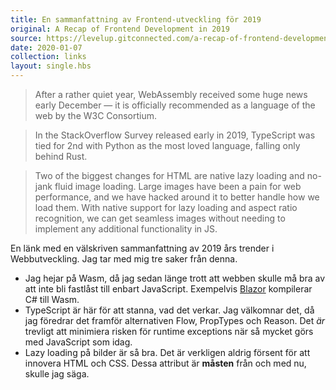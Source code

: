 ```yaml
---
title: En sammanfattning av Frontend-utveckling för 2019
original: A Recap of Frontend Development in 2019
source: https://levelup.gitconnected.com/a-recap-of-frontend-development-in-2019-1e7d07966d6c
date: 2020-01-07
collection: links
layout: single.hbs
---
```


> After a rather quiet year, WebAssembly received some huge news early December — it is officially recommended as a language of the web by the W3C Consortium.

> In the StackOverflow Survey released early in 2019, TypeScript was tied for 2nd with Python as the most loved language, falling only behind Rust.

> Two of the biggest changes for HTML are native lazy loading and no-jank fluid image loading. Large images have been a pain for web performance, and we have hacked around it to better handle how we load them. With native support for lazy loading and aspect ratio recognition, we can get seamless images without needing to implement any additional functionality in JS.

En länk med en välskriven sammanfattning av 2019 års trender i Webbutveckling. Jag tar med mig tre saker från denna.

- Jag hejar på Wasm, då jag sedan länge trott att webben skulle må bra av att inte bli fastlåst till enbart JavaScript. Exempelvis [Blazor](https://docs.microsoft.com/en-us/aspnet/core/blazor/?view=aspnetcore-3.1) kompilerar C# till Wasm.
- TypeScript är här för att stanna, vad det verkar. Jag välkomnar det, då jag föredrar det framför alternativen Flow, PropTypes och Reason. Det _är_ trevligt att minimiera risken för runtime exceptions när så mycket görs med JavaScript som idag.
- Lazy loading på bilder är så bra. Det är verkligen aldrig försent för att innovera HTML och CSS. Dessa attribut är **måsten** från och med nu, skulle jag säga.
